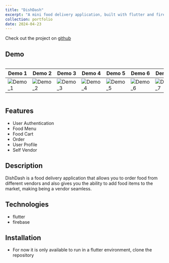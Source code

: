 ```yaml
---
title: "DishDash"
excerpt: "A mini food delivery application, built with flutter and firebase."
collection: portfolio
date: 2024-04-23
---
```


Check out the project on [github](https://github.com/Duks31/dishdash)

## Demo

<div style= "overflow-x : auto;">

| Demo 1                                 | Demo 2                                 | Demo 3                                 | Demo 4                                 | Demo 5                                 | Demo 6                                 | Demo 7                                 | Demo 8                                 | Demo 9                                 | Demo 10                                  |
| -------------------------------------- | -------------------------------------- | -------------------------------------- | -------------------------------------- | -------------------------------------- | -------------------------------------- | -------------------------------------- | -------------------------------------- | -------------------------------------- | ---------------------------------------- |
| ![Demo_1](/images/dishdash_demo_1.png) | ![Demo_2](/images/dishdash_demo_2.png) | ![Demo_3](/images/dishdash_demo_3.png) | ![Demo_4](/images/dishdash_demo_4.png) | ![Demo_5](/images/dishdash_demo_5.png) | ![Demo_6](/images/dishdash_demo_6.png) | ![Demo_7](/images/dishdash_demo_7.png) | ![Demo_8](/images/dishdash_demo_8.png) | ![Demo_9](/images/dishdash_demo_9.png) | ![Demo_10](/images/dishdash_demo_10.png) |

</div>

## Features

- User Authentication
- Food Menu
- Food Cart
- Order
- User Profile
- Self Vendor

## Description

DishDash is a food delivery application that allows you to order food from different vendors and also gives you the ability to add food items to the market, making being a vendor seamless.

## Technologies

- flutter
- firebase

## Installation

- For now it is only available to run in a flutter environment, clone the repository
